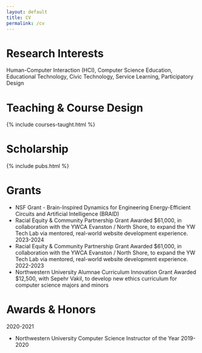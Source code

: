 ```yaml
---
layout: default
title: CV
permalink: /cv
---
```


# Research Interests
Human-Computer Interaction (HCI), Computer Science Education, Educational Technology, Civic Technology, Service Learning, Participatory Design

# Teaching & Course Design
{% include courses-taught.html %}

# Scholarship
{% include pubs.html %}

# Grants
* NSF Grant - Brain-Inspired Dynamics for Engineering Energy-Efficient Circuits and Artificial Intelligence (BRAID)
* Racial Equity & Community Partnership Grant
Awarded $61,000, in collaboration with the YWCA Evanston / North Shore, to expand the YW Tech Lab via mentored, real-world website development experience.
2023-2024
* Racial Equity & Community Partnership Grant
Awarded $61,000, in collaboration with the YWCA Evanston / North Shore, to expand the YW Tech Lab via mentored, real-world website development experience.
2022-2023
* Northwestern University Alumnae Curriculum Innovation Grant
Awarded $12,500, with Sepehr Vakil, to develop new ethics curriculum for computer science majors and minors

# Awards & Honors

2020-2021
* Northwestern University Computer Science Instructor of the Year
2019-2020